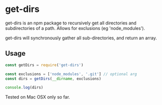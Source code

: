 # get-dirs

get-dirs is an npm package to recursively get all directories and subdirectories of a path. Allows for exclusions (eg 'node_modules').

get-dirs will synchronously gather all sub-directories, and return an array.

## Usage
```javascript
const getDirs = require('get-dirs')

const exclusions = ['node_modules', '.git'] // optional arg
const dirs = getDirs(__dirname, exclusions)

console.log(dirs)
```

Tested on Mac OSX only so far.
